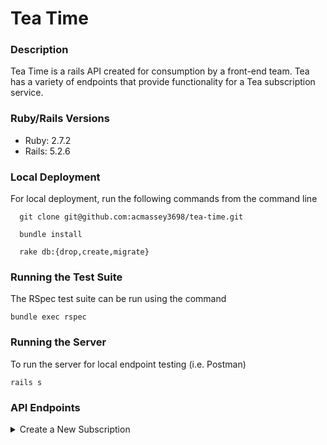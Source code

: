 # Tea Time

### Description 
  Tea Time is a rails API created for consumption by a front-end team. Tea has a variety of endpoints that provide functionality for a Tea subscription service.
  
### Ruby/Rails Versions
 - Ruby: 2.7.2
 - Rails: 5.2.6

### Local Deployment
  For local deployment, run the following commands from the command line
  ```
    git clone git@github.com:acmassey3698/tea-time.git
    
    bundle install
    
    rake db:{drop,create,migrate}
  ```

### Running the Test Suite
The RSpec test suite can be run using the command 
```
bundle exec rspec
```

### Running the Server
To run the server for local endpoint testing (i.e. Postman)
```
rails s
```

### API Endpoints

<details>
  <summary>Create a New Subscription</summary>
  
  * Method: POST
  * Endpoint: `/api/v1/subscription`
  * Required Params: 
    * customer_email: customer email
    * tea_name: tea name
    * frequency "weekly", "monthly", or "yearly"
  * Example Request: `http://localhost:3000/api/v1/subscriptions?customer_email=andrew@andrew.com&tea_name=yorkshire&frequency=monthly`
  
  * Example Response: 
  ```
  {
    data: {
      id: 1,
      type: "subscription,
      attributes: {
        customer_email: "andrew@andrew.com,
        tea_name: "yorkshire,
        price: 10.0,
        status: "active"
        frequency: "monthly
      }
    }
  }
  ```
  
</details>
